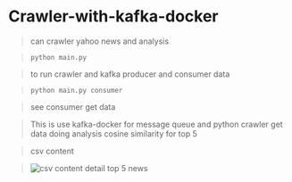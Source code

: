 # Crawler-with-kafka-docker

> can crawler yahoo news and analysis

> ```python main.py```  

> to run crawler and kafka producer and consumer data

> ``` python main.py consumer ```  

> see consumer get data

> This is use kafka-docker for message queue and python crawler get data 
> doing analysis cosine similarity for top 5 

> csv content 

> ![csv content detail top 5 news](https://i.imgur.com/xNBr5We.jpg)
